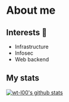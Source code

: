 # About me

## Interests 👀

* Infrastructure
* Infosec
* Web backend

## My stats
[![wt-l00's github stats](https://github-readme-stats.vercel.app/api?username=wt-l00&theme=dark&show_icons=true)](https://github.com/anuraghazra/github-readme-stats)
